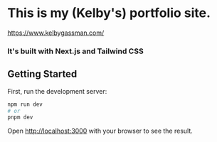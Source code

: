 # This is my (Kelby's) portfolio site.

https://www.kelbygassman.com/

### It's built with Next.js and Tailwind CSS

## Getting Started

First, run the development server:

```bash
npm run dev
# or
pnpm dev
```

Open [http://localhost:3000](http://localhost:3000) with your browser to see the result.
